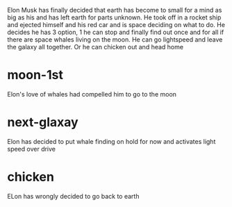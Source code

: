 Elon Musk has finally decided that earth has become to small for a mind as big as his and has left earth for parts unknown. He took off in a rocket ship and ejected himself and his red car and is space deciding on what to do. He decides he has 3 option, 1 he can stop and finally find out once and for all if there are space whales living on the moon. He can go lightspeed and leave the galaxy all together. Or he can chicken out and head home

# moon-1st
Elon's love of whales had compelled him to go to the moon

# next-glaxay
Elon has decided to put whale finding on hold for now and activates light speed over drive

# chicken
ELon has wrongly decided to go back to earth

